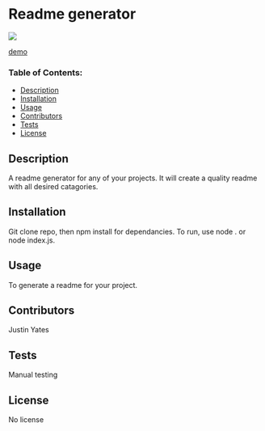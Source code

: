 # Readme generator

![](https://img.shields.io/badge/No-License-red)

[demo](https://drive.google.com/file/d/1oGMGNBw7koMji3ZRernE3-zldIp5qDE4/view?usp=sharing)

### Table of Contents:
- [Description](#description)
- [Installation](#installation)
- [Usage](#usage)
- [Contributors](#contributors)
- [Tests](#tests)
- [License](#license)

<a name="description"></a>
## Description

A readme generator for any of your projects. It will create a quality readme with all desired catagories.

<a name="installation"></a>
## Installation

Git clone repo, then npm install for dependancies. To run, use node . or node index.js.

<a name="usage"></a>
## Usage

To generate a readme for your project.

<a name="contributors"></a>
## Contributors

Justin Yates

<a name="tests"></a>
## Tests

Manual testing 

<a name="license"></a>
## License

No license
    
